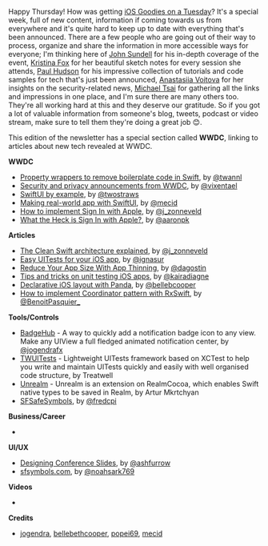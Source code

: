 Happy Thursday! How was getting [iOS Goodies on a Tuesday](https://ios-goodies.com/post/185370134786/week-2845-wwdc-special)? It's a special week, full of new content, information if coming towards us from everywhere and it's quite hard to keep up to date with everything that's been announced. There are a few people who are going out of their way to process, organize and share the information in more accessible ways for everyone; I'm thinking here of [John Sundell](https://twitter.com/johnsundell) for his in-depth coverage of the event, [Kristina Fox](https://twitter.com/krstnfx) for her beautiful sketch notes for every session she attends, [Paul Hudson](https://twitter.com/twostraws) for his impressive collection of tutorials and code samples for tech that's just been announced, [Anastasiia Voitova](https://twitter.com/vixentael) for her insights on the security-related news, [Michael Tsai](https://twitter.com/mjtsai) for gathering all the links and impressions in one place, and I'm sure there are many others too. They're all working hard at this and they deserve our gratitude. So if you got a lot of valuable information from someone's blog, tweets, podcast or video stream, make sure to tell them they're doing a great job 😊.

This edition of the newsletter has a special section called **WWDC**, linking to articles about new tech revealed at WWDC.

**WWDC**

* [Property wrappers to remove boilerplate code in Swift](https://www.avanderlee.com/swift/property-wrappers/), by [@twannl](https://www.twitter.com/twannl)
* [Security and privacy announcements from WWDC](https://wwdcbysundell.com/2019/anastasiia-voitova-on-security/), by [@vixentael](https://twitter.com/vixentael)
* [SwiftUI by example](https://www.hackingwithswift.com/quick-start/swiftui), by [@twostraws](https://twitter.com/twostraws)
* [Making real-world app with SwiftUI](https://mecid.github.io/2019/06/05/swiftui-making-real-world-app/), by [@mecid](https://twitter.com/mecid)
* [How to implement Sign In with Apple](https://zonneveld.dev/sign-in-with-apple/), by [@j_zonneveld](https://twitter.com/j_zonneveld)
* [What the Heck is Sign In with Apple?](https://developer.okta.com/blog/2019/06/04/what-the-heck-is-sign-in-with-apple), by [@aaronpk](https://twitter.com/aaronpk)

**Articles**

* [The Clean Swift architecture explained](https://zonneveld.dev/the-clean-swift-architecture-explained/), by [@j_zonneveld](https://twitter.com/j_zonneveld)
* [Easy UITests for your iOS app](https://treatwell.engineering/easy-uitests-for-your-ios-app-6af7aa3457), by [@ignasur](https://twitter.com/ignasur)
* [Reduce Your App Size With App Thinning](https://agostini.tech/2019/06/02/reduce-your-app-size-with-app-thinning/), by [@dagostin](https://twitter.com/dagostin)
* [Tips and tricks on unit testing iOS apps](https://www.kairadiagne.com/2019/05/31/ios-testing-tips-and-tricks), by [@kairadiagne](https://twitter.com/kairadiagne)
* [Declarative iOS layout with Panda](http://blog.bellebcooper.com/ios-layout-with-panda.html), by [@bellebcooper](http://www.twitter.com/bellebcooper)
* [How to implement Coordinator pattern with RxSwift](https://benoitpasquier.com/integrate-coordinator-pattern-in-rxswift/), by [@BenoitPasquier_](https://twitter.com/benoitpasquier_)

**Tools/Controls**

* [BadgeHub](https://github.com/jogendra/BadgeHub) - A way to quickly add a notification badge icon to any view. Make any UIView a full fledged animated notification center, by [@jogendrafx](https://twitter.com/jogendrafx)
* [TWUITests](https://github.com/treatwell/twuitests) - Lightweight UITests framework based on XCTest to help you write and maintain UITests quickly and easily with well organised code structure, by Treatwell
* [Unrealm](https://github.com/arturdev/Unrealm) - Unrealm is an extension on RealmCocoa, which enables Swift native types to be saved in Realm, by Artur Mkrtchyan
* [SFSafeSymbols](https://github.com/piknotech/SFSafeSymbols/), by [@fredcpi](https://twitter.com/fredcpi)

**Business/Career**

* 

**UI/UX**

* [Designing Conference Slides](https://ashfurrow.com/blog/designing-conference-slides/), by [@ashfurrow](https://twitter.com/ashfurrow)
* [sfsymbols.com](https://sfsymbols.com/), by [@noahsark769](https://twitter.com/noahsark769)

**Videos**

* 

**Credits**

* [jogendra](https://github.com/jogendra), [bellebethcooper](https://github.com/bellebethcooper/), [popei69](https://github.com/popei69), [mecid](https://github.com/mecid)
